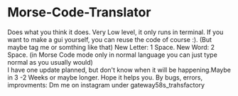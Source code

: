 # Morse-Code-Translator
Does what you think it does. Very Low level, it only runs in terminal. If you want to make a gui yourself, you can reuse the code of course :). (But maybe tag me or somthing like that) 
New Letter: 1 Space.
New Word: 2 Space. (in Morse Code mode only in normal language you can just type normal as you usually would)  
I have one update planned, but don't know when it will be happening.Maybe in 3 -2 Weeks or maybe longer.
Hope it helps you.
By bugs, errors, improvments: Dm me on instagram under gateway58s_trahsfactory
 
